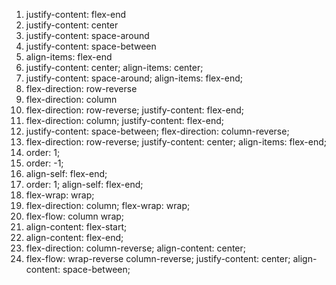 1. justify-content: flex-end
2. justify-content: center
3. justify-content: space-around
4. justify-content: space-between
5. align-items: flex-end
6. justify-content: center;
   align-items: center;
7. justify-content: space-around;
   align-items: flex-end;
8. flex-direction: row-reverse
9. flex-direction: column
10. flex-direction: row-reverse;
    justify-content: flex-end;
11. flex-direction: column;
    justify-content: flex-end;
12. justify-content: space-between;
    flex-direction: column-reverse;
13. flex-direction: row-reverse;
    justify-content: center;
	align-items: flex-end;
14. order: 1;
15. order: -1;
16. align-self: flex-end;
17. order: 1;
    align-self: flex-end;
18. flex-wrap: wrap;
19. flex-direction: column;
    flex-wrap: wrap;
20. flex-flow: column wrap;
21. align-content: flex-start;
22. align-content: flex-end;
23. flex-direction: column-reverse;
    align-content: center;
24. flex-flow: wrap-reverse column-reverse;
	justify-content: center;
	align-content: space-between;